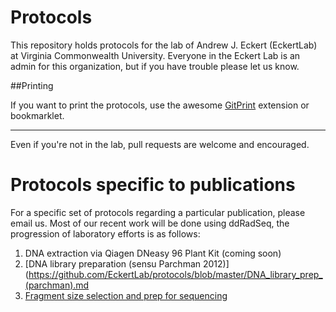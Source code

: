 Protocols
=========

This repository holds protocols for the lab of
Andrew J. Eckert (EckertLab) at Virginia Commonwealth
University. Everyone in the Eckert Lab is an admin for this organization, but if you have trouble
please let us know.

##Printing

If you want to print the protocols, use the awesome [GitPrint](https://gitprint.com) extension or bookmarklet.

---

Even if you're not in the lab, pull requests are welcome and encouraged.

Protocols specific to publications
=========

For a specific set of protocols regarding a particular publication, please email us. Most of our recent work will
be done using ddRadSeq, the progression of laboratory efforts is as follows:
1. DNA extraction via Qiagen DNeasy 96 Plant Kit (coming soon)
1. [DNA library preparation (sensu Parchman 2012)](https://github.com/EckertLab/protocols/blob/master/DNA_library_prep_(parchman).md
1. [Fragment size selection and prep for sequencing](https://github.com/EckertLab/protocols/blob/master/gel_extraction_protocol.md)


